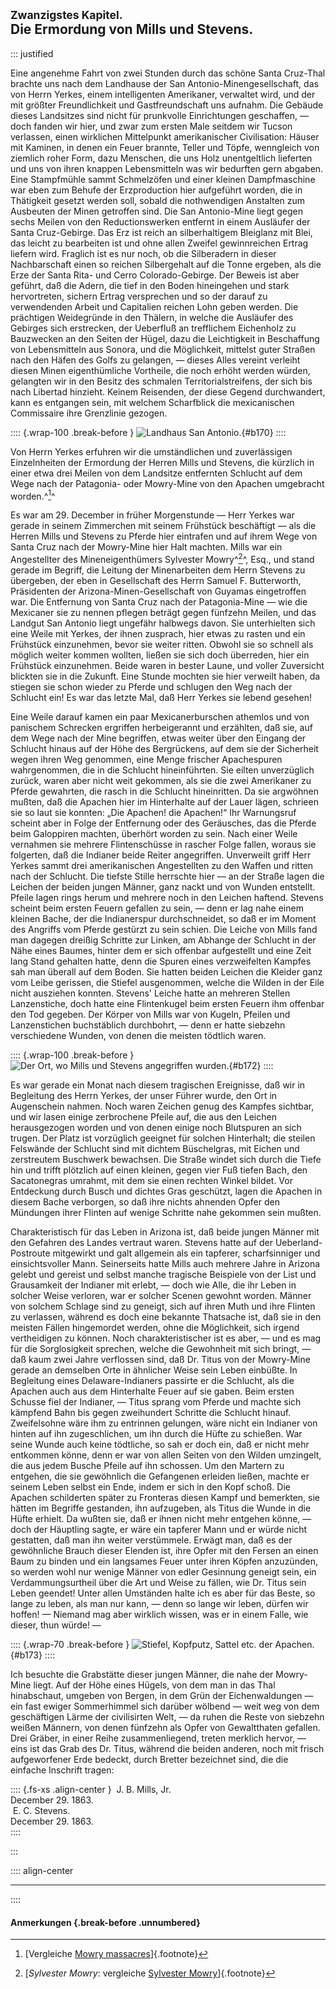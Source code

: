## <small>Zwanzigstes Kapitel.</small><br />Die Ermordung von Mills und Stevens.

::: justified

Eine angenehme Fahrt von zwei Stunden durch das schöne Santa Cruz-Thal brachte
uns nach dem Landhause der San Antonio-Minengesellschaft, das von Herrn Yerkes,
einem intelligenten Amerikaner, verwaltet wird, und der mit größter
Freundlichkeit und Gastfreundschaft uns aufnahm. Die Gebäude dieses Landsitzes
sind nicht für prunkvolle Einrichtungen geschaffen, — doch fanden wir hier, und
zwar zum ersten Male seitdem wir Tucson verlassen, einen wirklichen Mittelpunkt
amerikanischer Civilisation: Häuser mit Kaminen, in denen ein Feuer brannte,
Teller und Töpfe, wenngleich von ziemlich roher Form, dazu Menschen, die uns
Holz unentgeltlich lieferten und uns von ihren knappen Lebensmitteln was wir
bedurften gern abgaben. Eine Stampfmühle sammt Schmelzöfen und einer kleinen
Dampfmaschine war eben zum Behufe der Erzproduction hier aufgeführt worden, die
in Thätigkeit gesetzt werden soll, sobald die nothwendigen Anstalten zum
Ausbeuten der Minen getroffen sind. Die San Antonio-Mine liegt gegen sechs
Meilen von den Reductionswerken entfernt in einem Ausläufer der Santa
Cruz-Gebirge. Das Erz ist reich an silberhaltigem Bleiglanz mit Blei, das leicht
zu bearbeiten ist und ohne allen Zweifel gewinnreichen Ertrag liefern wird.
Fraglich ist es nur noch, ob die Silberadern in dieser Nachbarschaft einen so
reichen Silbergehalt auf die Tonne ergeben, als die Erze der Santa Rita- und
Cerro Colorado-Gebirge. Der Beweis ist aber geführt, daß die Adern, die tief in
den Boden hineingehen und stark hervortreten, sichern Ertrag versprechen und so
der darauf zu verwendenden Arbeit und Capitalien reichen Lohn geben werden. Die
prächtigen Weidegründe in den Thälern, in welche die Ausläufer des Gebirges sich
erstrecken, der Ueberfluß an trefflichem Eichenholz zu Bauzwecken an den Seiten
der Hügel, dazu die Leichtigkeit in Beschaffung von Lebensmitteln aus Sonora,
und die Möglichkeit, mittelst guter Straßen nach den Häfen des Golfs zu
gelangen, — dieses Alles vereint verleiht diesen Minen eigenthümliche Vortheile,
die noch erhöht werden würden, gelangten wir in den Besitz des schmalen
Territorialstreifens, der sich bis nach Libertad hinzieht. Keinem Reisenden, der
diese Gegend durchwandert, kann es entgangen sein, mit welchem Scharfblick die
mexicanischen Commissaire ihre Grenzlinie gezogen.

:::: {.wrap-100  .break-before }
![Landhaus San Antonio.](Abenteuer_im_Apachenlande_0170.jpg "Landhaus San Antonio."){#b170}
::::

Von Herrn Yerkes erfuhren wir die umständlichen und zuverlässigen Einzelnheiten
der Ermordung der Herren Mills und Stevens, die kürzlich in einer etwa drei
Meilen von dem Landsitze entfernten Schlucht auf dem Wege nach der Patagonia-
oder Mowry-Mine von den Apachen umgebracht worden.^[^2000]^

Es war am 29. December in früher Morgenstunde — Herr  Yerkes war gerade in
seinem Zimmerchen mit seinem Frühstück beschäftigt — als die Herren Mills und
Stevens zu Pferde hier eintrafen und auf ihrem Wege von Santa Cruz nach der
Mowry-Mine hier Halt machten. Mills war ein Angestellter des Mineneigenthümers
Sylvester Mowry^[^2001]^, Esq., und stand gerade im Begriff, die Leitung der
Minenarbeiten dem Herrn Stevens zu übergeben, der eben in Gesellschaft des Herrn
Samuel F. Butterworth, Präsidenten der Arizona-Minen-Gesellschaft von Guyamas
eingetroffen war. Die Entfernung von Santa Cruz nach der Patagonia-Mine — wie
die Mexicaner sie zu nennen pflegen beträgt gegen fünfzehn Meilen, und das
Landgut San Antonio liegt ungefähr halbwegs davon. Sie unterhielten sich eine
Weile mit Yerkes, der ihnen zusprach, hier etwas zu rasten und ein Frühstück
einzunehmen, bevor sie weiter ritten. Obwohl sie so schnell als möglich weiter
kommen wollten, ließen sie sich doch überreden, hier ein Frühstück einzunehmen.
Beide waren in bester Laune, und voller Zuversicht blickten sie in die Zukunft.
Eine Stunde mochten sie hier verweilt haben, da stiegen sie schon wieder zu
Pferde und schlugen den Weg nach der Schlucht ein! Es war das letzte Mal, daß
Herr Yerkes sie lebend gesehen!

Eine Weile darauf kamen ein paar Mexicanerburschen athemlos und von panischem
Schrecken ergriffen herbeigerannt und erzählten, daß sie, auf dem Wege nach der
Mine begriffen, etwas weiter über den Eingang der Schlucht hinaus auf der Höhe
des Bergrückens, auf dem sie der Sicherheit wegen ihren Weg genommen, eine Menge
frischer Apachespuren wahrgenommen, die in die Schlucht hineinführten. Sie
eilten unverzüglich zurück, waren aber nicht weit gekommen, als sie die zwei
Amerikaner zu Pferde gewahrten, die rasch in die Schlucht hineinritten. Da sie
argwöhnen mußten, daß die Apachen hier im Hinterhalte auf der Lauer lägen,
schrieen sie so laut sie konnten: „Die Apachen! die Apachen!“ Ihr Warnungsruf
scheint aber in Folge der Entfernung oder des Geräusches, das die Pferde beim
Galoppiren machten, überhört worden zu sein. Nach einer Weile vernahmen sie
mehrere Flintenschüsse in rascher Folge fallen, woraus sie folgerten, daß die
Indianer beide Reiter angegriffen. Unverweilt griff Herr Yerkes sammt drei
amerikanischen Angestellten zu den Waffen und ritten nach der Schlucht. Die
tiefste Stille herrschte hier — an der Straße lagen die Leichen der beiden
jungen Männer, ganz nackt und von Wunden entstellt. Pfeile lagen rings herum und
mehrere noch in den Leichen haftend. Stevens scheint beim ersten Feuern gefallen
zu sein, — denn er lag nahe einem kleinen Bache, der die Indianerspur
durchschneidet, so daß er im Moment des Angriffs vom Pferde gestürzt zu sein
schien. Die Leiche von Mills fand man dagegen dreißig Schritte zur Linken, am
Abhange der Schlucht in der Nähe eines Baumes, hinter dem er sich offenbar
aufgestellt und eine Zeit lang Stand gehalten hatte, denn die Spuren eines
verzweifelten Kampfes sah man überall auf dem Boden. Sie hatten beiden Leichen
die Kleider ganz vom Leibe gerissen, die Stiefel ausgenommen, welche die Wilden
in der Eile nicht ausziehen konnten. Stevens' Leiche hatte an mehreren Stellen
Lanzenstiche, doch hatte eine Flintenkugel beim ersten Feuern ihm offenbar den
Tod gegeben. Der Körper von Mills war von Kugeln, Pfeilen und Lanzenstichen
buchstäblich durchbohrt, — denn er hatte siebzehn verschiedene Wunden, von denen
die meisten tödtlich waren.

:::: {.wrap-100  .break-before }
![Der Ort, wo Mills und Stevens angegriffen wurden.](Abenteuer_im_Apachenlande_0172.jpg "Der Ort, wo Mills und Stevens angegriffen wurden."){#b172}
::::

Es war gerade ein Monat nach diesem tragischen Ereignisse, daß wir in Begleitung
des Herrn Yerkes, der unser Führer wurde, den Ort in Augenschein nahmen. Noch
waren Zeichen genug des Kampfes sichtbar, und wir lasen einige zerbrochene
Pfeile auf, die aus den Leichen herausgezogen worden und von denen einige noch
Blutspuren an sich trugen. Der Platz ist vorzüglich geeignet für solchen
Hinterhalt; die steilen Felswände der Schlucht sind mit dichtem Büschelgras, mit
Eichen und zerstreutem Buschwerk bewachsen. Die Straße windet sich durch die
Tiefe hin und trifft plötzlich auf einen kleinen, gegen vier Fuß tiefen Bach,
den Sacatonegras umrahmt, mit dem sie einen rechten Winkel bildet. Vor
Entdeckung durch Busch und dichtes Gras geschützt, lagen die Apachen in diesem
Bache verborgen, so daß ihre nichts ahnenden Opfer den Mündungen ihrer Flinten
auf wenige Schritte nahe gekommen sein mußten.

Charakteristisch für das Leben in Arizona ist, daß beide jungen Männer mit den
Gefahren des Landes vertraut waren. Stevens hatte auf der Ueberland-Postroute
mitgewirkt und galt allgemein als ein tapferer, scharfsinniger und
einsichtsvoller Mann. Seinerseits hatte Mills auch mehrere Jahre in Arizona
gelebt und gereist und selbst manche tragische Beispiele von der List und
Grausamkeit der Indianer mit erlebt, — doch wie Alle, die ihr Leben
in solcher Weise verloren, war er solcher Scenen gewohnt worden. Männer von
solchem Schlage sind zu geneigt, sich auf ihren Muth und ihre Flinten zu
verlassen, während es doch eine bekannte Thatsache ist, daß sie in den meisten
Fällen hingemordet werden, ohne die Möglichkeit, sich irgend vertheidigen zu
können. Noch charakteristischer ist es aber, — und es mag für die Sorglosigkeit
sprechen, welche die Gewohnheit mit sich bringt, — daß kaum zwei Jahre
verflossen sind, daß Dr. Titus von der Mowry-Mine gerade an demselben Orte in
ähnlicher Weise sein Leben einbüßte. In Begleitung eines Delaware-Indianers
passirte er die Schlucht, als die Apachen auch aus dem Hinterhalte Feuer auf sie
gaben. Beim ersten Schusse fiel der Indianer, — Titus sprang vom Pferde und
machte sich kämpfend Bahn bis gegen zweihundert Schritte die Schlucht hinauf.
Zweifelsohne wäre ihm zu entrinnen gelungen, wäre nicht ein Indianer von hinten
auf ihn zugeschlichen, um ihn durch die Hüfte zu schießen. War seine Wunde auch
keine tödtliche, so sah er doch ein, daß er nicht mehr entkommen könne, denn er
war von allen Seiten von den Wilden umzingelt, die aus jedem Busche Pfeile auf
ihn schossen. Um den Martern zu entgehen, die sie gewöhnlich die Gefangenen
erleiden ließen, machte er seinem Leben selbst ein Ende, indem er sich in den
Kopf schoß. Die Apachen schilderten später zu Fronteras diesen Kampf und
bemerkten, sie hätten im Begriffe gestanden, ihn aufzugeben, als Titus die Wunde
in die Hüfte erhielt. Da wußten sie, daß er ihnen nicht mehr entgehen könne, —
doch der Häuptling sagte, er wäre ein tapferer Mann und er würde nicht
gestatten, daß man ihn weiter verstümmele. Erwägt man, daß es der gewöhnliche
Brauch dieser Elenden ist, ihre Opfer mit den Fersen an einen Baum zu binden und
ein langsames Feuer unter ihren Köpfen anzuzünden, so werden wohl nur wenige
Männer von edler Gesinnung geneigt sein, ein Verdammungsurtheil über die Art und
Weise zu fällen, wie Dr. Titus sein Leben geendet! Unter allen Umständen halte
ich es aber für das Beste, so lange zu leben, als man nur kann, — denn so lange
wir leben, dürfen wir hoffen! — Niemand mag aber wirklich wissen, was er in
einem Falle, wie dieser, thun würde! —

:::: {.wrap-70  .break-before }
![Stiefel, Kopfputz, Sattel etc. der Apachen.](Abenteuer_im_Apachenlande_0173.jpg "Stiefel, Kopfputz, Sattel etc. der Apachen."){#b173}
::::

Ich besuchte die Grabstätte dieser jungen Männer, die nahe der Mowry-Mine liegt.
Auf der Höhe eines Hügels, von dem man in das Thal hinabschaut, umgeben von
Bergen, in dem Grün der Eichenwaldungen — ein fast ewiger Sommerhimmel sich
darüber wölbend — weit weg von dem geschäftigen Lärme der civilisirten Welt, —
da ruhen die Reste von siebzehn weißen Männern, von denen fünfzehn als Opfer von
Gewaltthaten gefallen. Drei Gräber, in einer Reihe zusammenliegend, treten
merklich hervor, — eins ist das Grab des Dr. Titus, während die beiden anderen,
noch mit frisch aufgeworfener Erde bedeckt, durch Bretter bezeichnet sind, die
die einfache Inschrift tragen:

:::: {.fs-xs  .align-center }
&nbsp;J. B. Mills, Jr.<br />
December 29. 1863.<br />
&nbsp;E. C. Stevens.<br />
December 29. 1863.<br />
::::

:::

:::: align-center
****
::::

#### **Anmerkungen** {.break-before .unnumbered}

[^2000]: [Vergleiche [Mowry massacres](https://en.wikipedia.org/wiki/Mowry_massacres)]{.footnote}

[^2001]: [*Sylvester Mowry*: vergleiche [Sylvester Mowry](https://en.wikipedia.org/wiki/Sylvester_Mowry)]{.footnote}
